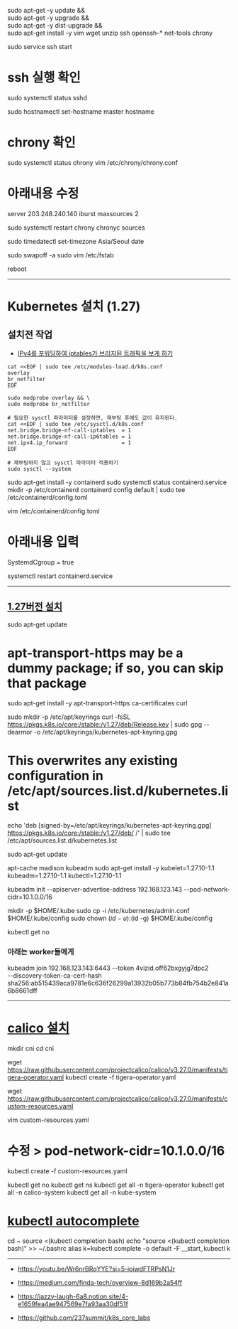 
sudo apt-get -y update && \
sudo apt-get -y upgrade && \
sudo apt-get -y dist-upgrade && \
sudo apt-get install -y vim wget unzip ssh openssh-* net-tools chrony

sudo service ssh start
# ssh 실행 확인 
sudo systemctl status sshd

sudo hostnamectl set-hostname master
hostname

# chrony 확인 
sudo systemctl status chrony
vim /etc/chrony/chrony.conf
# 아래내용 수정 
server 203.248.240.140 iburst maxsources 2

sudo systemctl restart chrony
chronyc sources

sudo timedatectl set-timezone Asia/Seoul
date

sudo swapoff -a
sudo vim /etc/fstab

reboot

---
# Kubernetes 설치 (1.27)
## 설치전 작업 
- [IPv4를 포워딩하여 iptables가 브리지된 트래픽을 보게 하기](https://v1-27.docs.kubernetes.io/ko/docs/setup/production-environment/container-runtimes/)
```shell
cat <<EOF | sudo tee /etc/modules-load.d/k8s.conf
overlay
br_netfilter
EOF

sudo modprobe overlay && \
sudo modprobe br_netfilter

# 필요한 sysctl 파라미터를 설정하면, 재부팅 후에도 값이 유지된다.
cat <<EOF | sudo tee /etc/sysctl.d/k8s.conf
net.bridge.bridge-nf-call-iptables  = 1
net.bridge.bridge-nf-call-ip6tables = 1
net.ipv4.ip_forward                 = 1
EOF

# 재부팅하지 않고 sysctl 파라미터 적용하기
sudo sysctl --system
```

sudo apt-get install -y containerd
sudo systemctl status containerd.service
mkdir -p /etc/containerd
containerd config default | sudo tee /etc/containerd/config.toml

vim /etc/containerd/config.toml
# 아래내용 입력 
SystemdCgroup = true

systemctl restart containerd.service

---
## [1.27버전 설치](https://v1-27.docs.kubernetes.io/docs/setup/production-environment/tools/kubeadm/install-kubeadm/)
sudo apt-get update
# apt-transport-https may be a dummy package; if so, you can skip that package
sudo apt-get install -y apt-transport-https ca-certificates curl

sudo mkdir -p /etc/apt/keyrings
curl -fsSL https://pkgs.k8s.io/core:/stable:/v1.27/deb/Release.key | sudo gpg --dearmor -o /etc/apt/keyrings/kubernetes-apt-keyring.gpg

# This overwrites any existing configuration in /etc/apt/sources.list.d/kubernetes.list
echo 'deb [signed-by=/etc/apt/keyrings/kubernetes-apt-keyring.gpg] https://pkgs.k8s.io/core:/stable:/v1.27/deb/ /' | sudo tee /etc/apt/sources.list.d/kubernetes.list

sudo apt-get update

apt-cache madison kubeadm
sudo apt-get install -y kubelet=1.27.10-1.1 kubeadm=1.27.10-1.1 kubectl=1.27.10-1.1

kubeadm init --apiserver-advertise-address 192.168.123.143 --pod-network-cidr=10.1.0.0/16

mkdir -p $HOME/.kube
sudo cp -i /etc/kubernetes/admin.conf $HOME/.kube/config
sudo chown $(id -u):$(id -g) $HOME/.kube/config

kubectl get no

### 아래는 worker들에게 
kubeadm join 192.168.123.143:6443 --token 4vizid.off62bxgyjg7dpc2 \
	--discovery-token-ca-cert-hash sha256:ab515439aca9781e6c636f26299a13932b05b773b84fb754b2e841a6b8661dff 

---
# [calico 설치](https://docs.tigera.io/calico/latest/getting-started/kubernetes/quickstart) 
mkdir cni
cd cni

wget https://raw.githubusercontent.com/projectcalico/calico/v3.27.0/manifests/tigera-operator.yaml
kubectl create -f tigera-operator.yaml

wget https://raw.githubusercontent.com/projectcalico/calico/v3.27.0/manifests/custom-resources.yaml

vim custom-resources.yaml
# 수정 > pod-network-cidr=10.1.0.0/16

kubectl create -f custom-resources.yaml

kubectl get no
kubectl get ns
kubectl get all -n tigera-operator
kubectl get all -n calico-system
kubectl get all -n kube-system


# [kubectl autocomplete](https://kubernetes.io/docs/reference/kubectl/quick-reference/)
cd ~
source <(kubectl completion bash) 
echo "source <(kubectl completion bash)" >> ~/.bashrc 
alias k=kubectl
complete -o default -F __start_kubectl k




--------
- https://youtu.be/Wr6nrBRqYYE?si=5-ipiwdFTRPsN1Jr











- https://medium.com/finda-tech/overview-8d169b2a54ff
- https://jazzy-laugh-6a8.notion.site/4-e1659fea4ae947569e7fa93aa30df51f
- https://github.com/237summit/k8s_core_labs



